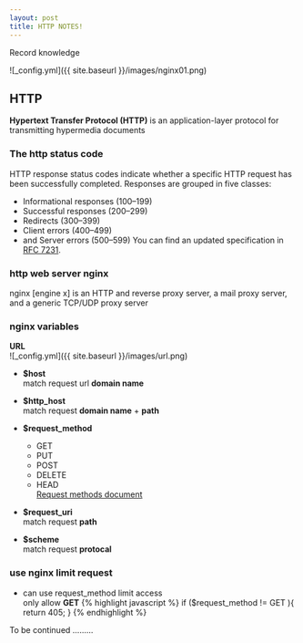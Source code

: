 ```yaml
---
layout: post
title: HTTP NOTES!
---
```


Record knowledge

![_config.yml]({{ site.baseurl }}/images/nginx01.png)

## HTTP ##

**Hypertext Transfer Protocol (HTTP)** is an application-layer protocol for transmitting hypermedia documents

### The http status code ###

HTTP response status codes indicate whether a specific HTTP request has been successfully completed. Responses are grouped in five classes:

- Informational responses (100–199)
- Successful responses (200–299)
- Redirects (300–399)
- Client errors (400–499)
- and Server errors (500–599)
You can find an updated specification in [RFC 7231](https://tools.ietf.org/html/rfc7231#section-6.2).


### http web server nginx ###

nginx [engine x] is an HTTP and reverse proxy server, a mail proxy server, and a generic TCP/UDP proxy server


### nginx variables  ###
**URL**<br/>
![_config.yml]({{ site.baseurl }}/images/url.png)

- **$host**<br/> 
  match request url **domain name**<br/>  
- **$http_host**<br/>
  match request **domain name** + **path**
- **$request_method**
   * GET
   * PUT
   * POST
   * DELETE
   * HEAD<br/>
   [Request methods document](https://tools.ietf.org/html/rfc7231#section-4)

- **$request_uri**<br/>
  match request **path**
- **$scheme**<br/>
  match request **protocal**






### use nginx limit request ###

- can use request_method limit access<br/>
  only allow **GET** 
{% highlight javascript %}
	if ($request_method !=  GET ){
	   return 405;
	}
{% endhighlight %}


To be continued .........
